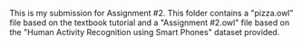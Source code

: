 This is my submission for Assignment #2.  This folder contains a "pizza.owl" file based on the textbook tutorial and a "Assignment #2.owl" file based on the "Human Activity Recognition using Smart Phones" dataset provided.
